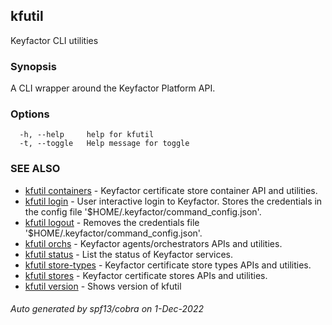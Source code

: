 ## kfutil

Keyfactor CLI utilities

### Synopsis

A CLI wrapper around the Keyfactor Platform API.

### Options

```
  -h, --help     help for kfutil
  -t, --toggle   Help message for toggle
```

### SEE ALSO

* [kfutil containers](kfutil_containers.md)	 - Keyfactor certificate store container API and utilities.
* [kfutil login](kfutil_login.md)	 - User interactive login to Keyfactor. Stores the credentials in the config file '$HOME/.keyfactor/command_config.json'.
* [kfutil logout](kfutil_logout.md)	 - Removes the credentials file '$HOME/.keyfactor/command_config.json'.
* [kfutil orchs](kfutil_orchs.md)	 - Keyfactor agents/orchestrators APIs and utilities.
* [kfutil status](kfutil_status.md)	 - List the status of Keyfactor services.
* [kfutil store-types](kfutil_store-types.md)	 - Keyfactor certificate store types APIs and utilities.
* [kfutil stores](kfutil_stores.md)	 - Keyfactor certificate stores APIs and utilities.
* [kfutil version](kfutil_version.md)	 - Shows version of kfutil

###### Auto generated by spf13/cobra on 1-Dec-2022
